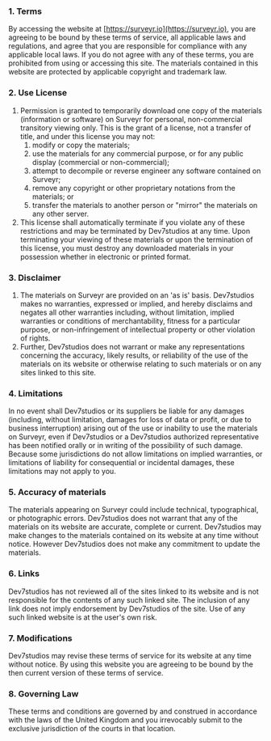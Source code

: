 ### 1\. Terms

By accessing the website at [https://surveyr.io](https://surveyr.io), you are agreeing to be bound by these terms of service, all applicable laws and regulations, and agree that you are responsible for compliance with any applicable local laws. If you do not agree with any of these terms, you are prohibited from using or accessing this site. The materials contained in this website are protected by applicable copyright and trademark law.

### 2\. Use License

1.  Permission is granted to temporarily download one copy of the materials (information or software) on Surveyr for personal, non-commercial transitory viewing only. This is the grant of a license, not a transfer of title, and under this license you may not:
    1.  modify or copy the materials;
    2.  use the materials for any commercial purpose, or for any public display (commercial or non-commercial);
    3.  attempt to decompile or reverse engineer any software contained on Surveyr;
    4.  remove any copyright or other proprietary notations from the materials; or
    5.  transfer the materials to another person or "mirror" the materials on any other server.
2.  This license shall automatically terminate if you violate any of these restrictions and may be terminated by Dev7studios at any time. Upon terminating your viewing of these materials or upon the termination of this license, you must destroy any downloaded materials in your possession whether in electronic or printed format.

### 3\. Disclaimer

1.  The materials on Surveyr are provided on an 'as is' basis. Dev7studios makes no warranties, expressed or implied, and hereby disclaims and negates all other warranties including, without limitation, implied warranties or conditions of merchantability, fitness for a particular purpose, or non-infringement of intellectual property or other violation of rights.
2.  Further, Dev7studios does not warrant or make any representations concerning the accuracy, likely results, or reliability of the use of the materials on its website or otherwise relating to such materials or on any sites linked to this site.

### 4\. Limitations

In no event shall Dev7studios or its suppliers be liable for any damages (including, without limitation, damages for loss of data or profit, or due to business interruption) arising out of the use or inability to use the materials on Surveyr, even if Dev7studios or a Dev7studios authorized representative has been notified orally or in writing of the possibility of such damage. Because some jurisdictions do not allow limitations on implied warranties, or limitations of liability for consequential or incidental damages, these limitations may not apply to you.

### 5\. Accuracy of materials

The materials appearing on Surveyr could include technical, typographical, or photographic errors. Dev7studios does not warrant that any of the materials on its website are accurate, complete or current. Dev7studios may make changes to the materials contained on its website at any time without notice. However Dev7studios does not make any commitment to update the materials.

### 6\. Links

Dev7studios has not reviewed all of the sites linked to its website and is not responsible for the contents of any such linked site. The inclusion of any link does not imply endorsement by Dev7studios of the site. Use of any such linked website is at the user's own risk.

### 7\. Modifications

Dev7studios may revise these terms of service for its website at any time without notice. By using this website you are agreeing to be bound by the then current version of these terms of service.

### 8\. Governing Law

These terms and conditions are governed by and construed in accordance with the laws of the United Kingdom and you irrevocably submit to the exclusive jurisdiction of the courts in that location.
